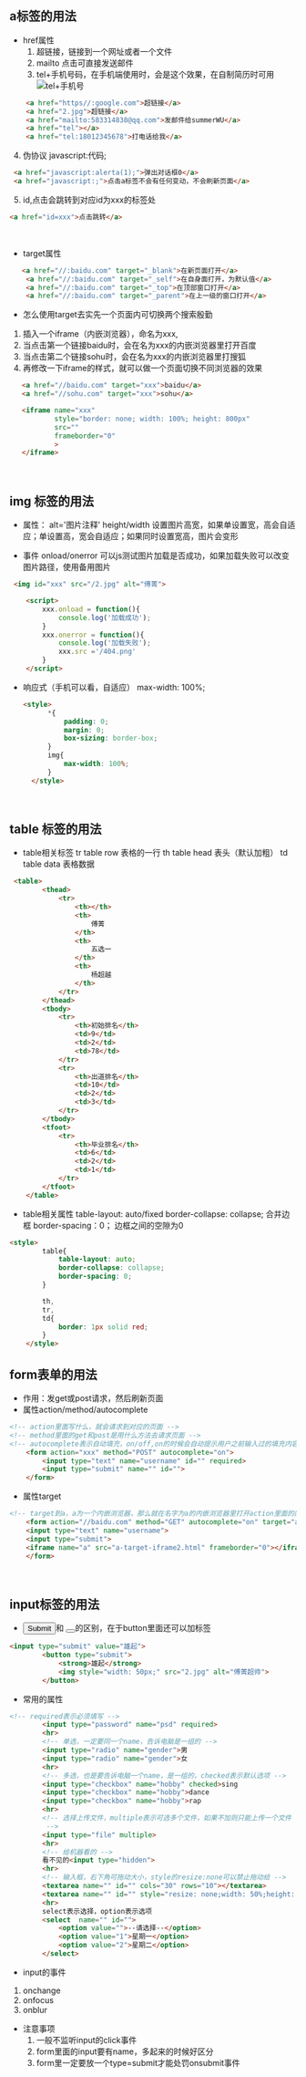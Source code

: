 ## a标签的用法
* href属性
  1. 超链接，链接到一个网址或者一个文件
  2. mailto 点击可直接发送邮件
  3. tel+手机号码，在手机端使用时，会是这个效果，在自制简历时可用
   ![tel+手机号](tel.png)
```html
    <a href="https//:google.com">超链接</a>
    <a href="2.jpg">超链接</a>
    <a href="mailto:583314838@qq.com">发邮件给summerWU</a>
    <a href="tel"></a> 
    <a href="tel:18012345678">打电话给我</a>
 ```
  4. 伪协议 javascript:代码;
   ```html
    <a href="javascript:alerta(1);">弹出对话框0</a>
    <a href="javascript:;">点击a标签不会有任何变动，不会刷新页面</a>
   ```
   5. id,点击会跳转到对应id为xxx的标签处
   ```html
   <a href="id=xxx">点击跳转</a>
   ```
 <br>
 
* target属性
```html
   <a href="//:baidu.com" target="_blank">在新页面打开</a>
    <a href="//:baidu.com" target="_self">在自身面打开，为默认值</a>
    <a href="//:baidu.com" target="_top">在顶部窗口打开</a>
    <a href="//:baidu.com" target="_parent">在上一级的窗口打开</a>
```
* 怎么使用target去实先一个页面内可切换两个搜索殷勤
1. 插入一个iframe（内嵌浏览器），命名为xxx,
2. 当点击第一个链接baidu时，会在名为xxx的内嵌浏览器里打开百度
3. 当点击第二个链接sohu时，会在名为xxx的内嵌浏览器里打搜狐
4. 再修改一下iframe的样式，就可以做一个页面切换不同浏览器的效果

 ```html
    <a href="//baidu.com" target="xxx">baidu</a>
    <a href="//sohu.com" target="xxx">sohu</a>

    <iframe name="xxx"
            style="border: none; width: 100%; height: 800px"  
            src="" 
            frameborder="0" 
            >
    </iframe>
```
<br>

## img 标签的用法
* 属性：
  alt='图片注释'
  height/width 设置图片高宽，如果单设置宽，高会自适应；单设置高，宽会自适应；如果同时设置宽高，图片会变形

* 事件 onload/onerror
  可以js测试图片加载是否成功，如果加载失败可以改变图片路径，使用备用图片
```html
 <img id="xxx" src="/2.jpg" alt="傅菁">

    <script>
        xxx.onload = function(){
            console.log('加载成功');
        } 
        xxx.onerror = function(){
            console.log('加载失败');
            xxx.src ='/404.png'
        } 
    </script>
```
* 响应式（手机可以看，自适应） max-width: 100%;
  ```html
  <style>
        *{
            padding: 0;
            margin: 0;
            box-sizing: border-box;
        }
        img{
            max-width: 100%;
        }
    </style>
    ```
<br>

## table 标签的用法
* table相关标签
tr table row 表格的一行
th table head 表头（默认加粗）
td table data 表格数据
```html
 <table>
        <thead>
            <tr>
                <th></th>
                <th>
                    傅菁
                </th>
                <th>
                    五选一
                </th>
                <th>
                    杨超越
                </th>
            </tr>
        </thead>
        <tbody>
            <tr>
                <th>初始排名</th>
                <td>9</td>
                <td>2</td>
                <td>78</td>
            </tr>
            <tr>
                <th>出道排名</th>
                <td>10</td>
                <td>2</td>
                <td>3</td>
            </tr>
        </tbody>
        <tfoot>
            <tr>
                <th>毕业排名</th>
                <td>6</td>
                <td>2</td>
                <td>1</td>
            </tr>
        </tfoot>
    </table>
```  
* table相关属性
 table-layout: auto/fixed
 border-collapse: collapse; 合并边框
 border-spacing：0； 边框之间的空隙为0

```html
<style>
        table{
            table-layout: auto;
            border-collapse: collapse;
            border-spacing: 0;
        }

        th,
        tr,
        td{
            border: 1px solid red;
        }
    </style>
```

## form表单的用法
* 作用：发get或post请求，然后刷新页面
* 属性action/method/autocomplete
```html
<!-- action里面写什么，就会请求到对应的页面 -->
<!-- method里面的get和post是用什么方法去请求页面 -->
<!-- autocomplete表示自动填充，on/off,on的时候会自动提示用户之前输入过的填充内容 -->
    <form action="xxx" method="POST" autocomplete="on">
        <input type="text" name="username" id="" required>
        <input type="submit" name="" id="">
    </form>
```
* 属性target
```html
<!-- target到a，a为一个内嵌浏览器，那么就在名字为a的内嵌浏览器里打开action里面的网址 target='_blank',表示在新页面打开请求的地址-->
    <form action="//baidu.com" method="GET" autocomplete="on" target="a">
    <input type="text" name="username">
    <input type="submit">
    <iframe name="a" src="a-target-iframe2.html" frameborder="0"></iframe>
    </form>
```
<br>

## input标签的用法
* <input type="submit">和 <button type="submit"></button>的区别，在于button里面还可以加标签
```html
<input type="submit" value="雄起">
        <button type="submit">
            <strong>雄起</strong>
            <img style="width: 50px;" src="2.jpg" alt="傅菁超帅">
        </button>
```
* 常用的属性
```html
<!-- required表示必须填写 -->
        <input type="password" name="psd" required>
        <hr>
        <!-- 单选，一定要同一个name，告诉电脑是一组的 -->
        <input type="radio" name="gender">男
        <input type="radio" name="gender">女
        <hr>
        <!-- 多选，也是要告诉电脑一个name，是一组的，checked表示默认选项 -->
        <input type="checkbox" name="hobby" checked>sing
        <input type="checkbox" name="hobby">dance
        <input type="checkbox" name="hobby">rap
        <hr>
        <!-- 选择上传文件，multiple表示可选多个文件，如果不加则只能上传一个文件
         -->
        <input type="file" multiple>
        <hr>
        <!-- 给机器看的 -->
        看不见的<input type="hidden">
        <hr>
        <!-- 输入框，右下角可拖动大小，style的resize:none可以禁止拖动给 -->
        <textarea name="" id="" cols="30" rows="10"></textarea>
        <textarea name="" id="" style="resize: none;width: 50%;height: 200px; "></textarea>
        <hr>
        select表示选择，option表示选项
        <select  name="" id="">
            <option value="">--请选择--</option>
            <option value="1">星期一</option>
            <option value="2">星期二</option>
        </select>
```
* input的事件
1. onchange
2. onfocus
3. onblur

* 注意事项
  1. 一般不监听input的click事件
  2. form里面的input要有name，多起来的时候好区分
  3. form里一定要放一个type=submit才能处罚onsubmit事件